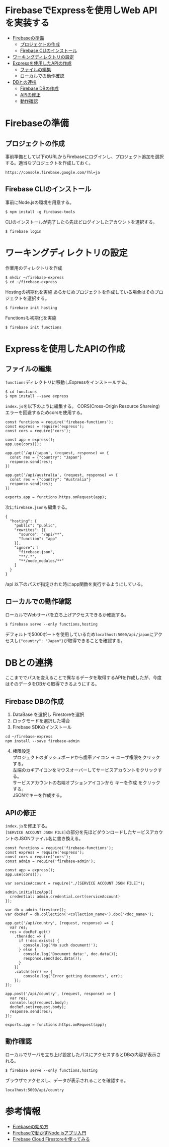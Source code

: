 FirebaseでExpressを使用しWeb APIを実装する
==

- [Firebaseの準備](#Firebaseの準備)
    - [プロジェクトの作成](#プロジェクトの作成)
    - [Firebase CLIのインストール](#Firebase-CLIのインストール)
- [ワーキングディレクトリの設定](#ワーキングディレクトリの設定)
- [Expressを使用したAPIの作成](#Expressを使用したAPIの作成)
    - [ファイルの編集](#ファイルの編集)
    - [ローカルでの動作確認](#ローカルでの動作確認) 
- [DBとの連携](#DBとの連携)
    - [Firebase DBの作成](#Firebase-DBの作成)
    - [APIの修正](#APIの修正)
    - [動作確認](#動作確認)

# Firebaseの準備
## プロジェクトの作成
事前準備として以下のURLからFirebaseにログインし、プロジェクト追加を選択する。適当なプロジェクトを作成しておく。
```
https://console.firebase.google.com/?hl=ja
```
## Firebase CLIのインストール
事前にNode.jsの環境を用意する。
```
$ npm install -g firebase-tools
```

CLIのインストールが完了したら先ほどログインしたアカウントを選択する。
```
$ firebase login
```

# ワーキングディレクトリの設定
作業用のディレクトリを作成
```
$ mkdir ~/firebase-express
$ cd ~/firebase-express
```

Hostingの初期化を実施
あらかじめプロジェクトを作成している場合はそのプロジェクトを選択する。
```
$ firebase init hosting
```

Functionsも初期化を実施
```
$ firebase init functions
```

# Expressを使用したAPIの作成
## ファイルの編集
`functions`ディレクトリに移動しExpressをインストールする。
```
$ cd functions
$ npm install --save express
```

`index.js`を以下のように編集する。
CORS(Cross-Origin Resource Shareing) エラーを回避するためcorsを使用する。
```
const functions = require('firebase-functions');
const express = require('express');
const cors = require('cors');

const app = express();
app.use(cors());

app.get('/api/japan', (request, response) => {
  const res = {"country": "Japan"}
  response.send(res);
})

app.get('/api/australia', (request, response) => {
  const res = {"country": "Australia"}
  response.send(res);
})

exports.app = functions.https.onRequest(app);
```

次に`firebase.json`も編集する。
```
{
  "hosting": {
    "public": "public",
    "rewrites": [{
      "source": "/api/**",
      "function": "app"
    }],
    "ignore": [
      "firebase.json",
      "**/.*",
      "**/node_modules/**"
    ]
  }
}
```

/api 以下のパスが指定された時にapp関数を実行するようにしている。

## ローカルでの動作確認
ローカルでWebサーバを立ち上げアクセスできるか確認する。

```
$ firebase serve --only functions,hosting
```

デフォルトで5000ポートを使用しているため`localhost:5000/api/japan`にアクセスし`{"country": "Japan"}`が取得できることを確認する。

# DBとの連携
ここまででパスを変えることで異なるデータを取得するAPIを作成したが、今度はそのデータをDBから取得できるようにする。

## Firebase DBの作成
1. DataBase を選択し Firestoreを選択
2. ロックモードを選択した場合
3. Firebase SDKのインストール
```
cd ~/firebase-express
npm install --save firebase-admin
```
4. 権限設定  
プロジェクトのダッシュボードから歯車アイコン -> ユーザ権限をクリックする。  
左端のカギアイコンをマウスオーバーしてサービスアカウントをクリックする。  
サービスアカウントの右端オプションアイコンから キーを作成 をクリックする。  
JSONでキーを作成する。

## APIの修正
`index.js`を修正する。  
`[SERVICE ACCOUNT JSON FILE]`の部分を先ほどダウンロードしたサービスアカウントのJSONファイル名に書き換える。

```
const functions = require('firebase-functions');
const express = require('express');
const cors = require('cors');
const admin = require('firebase-admin');

const app = express();
app.use(cors());

var serviceAccount = require("./[SERVICE ACCOUNT JSON FILE]");

admin.initializeApp({
  credential: admin.credential.cert(serviceAccount)
});

var db = admin.firestore();
var docRef = db.collection('<collection_name>').doc('<doc_name>');

app.get('/api/country', (request, response) => {
  var res;
  res = docRef.get()
    .then(doc => {
      if (!doc.exists) {
        console.log('No such document!');
      } else {
        console.log('Document data:', doc.data());
        response.send(doc.data());
      }
    })
    .catch((err) => {
        console.log('Error getting documents', err);
    });
});

app.post('/api/country', (request, response) => {
  var res;
  console.log(request.body);
  docRef.set(request.body);
  response.send(res);
});

exports.app = functions.https.onRequest(app);
```

## 動作確認
ローカルでサーバを立ち上げ設定したパスにアクセスするとDBの内容が表示される。

```
$ firebase serve --only functions,hosting
```

ブラウザでアクセスし、データが表示されることを確認する。
```
localhost:5000/api/country
```


# 参考情報
- [Firebaseの始め方](https://qiita.com/kohashi/items/43ea22f61ade45972881)
- [Firebaseで動かすNode.jsアプリ入門](https://qiita.com/seya/items/225f859d775b31047000)
- [Firebase Cloud Firestoreを使ってみる](https://qiita.com/bathtimefish/items/164d2b0cd268f209db9b)
